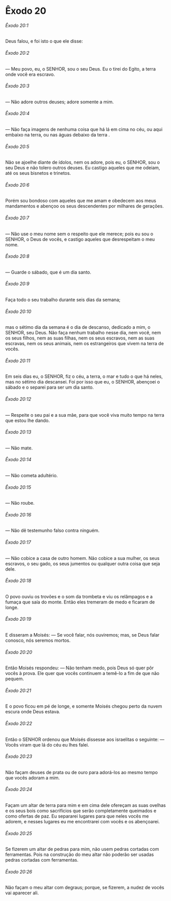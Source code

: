 # Êxodo 20

###### Êxodo 20:1

Deus falou, e foi isto o que ele disse:

###### Êxodo 20:2

— Meu povo, eu, o SENHOR, sou o seu Deus. Eu o tirei do Egito, a terra onde você era escravo.

###### Êxodo 20:3

— Não adore outros deuses; adore somente a mim.

###### Êxodo 20:4

— Não faça imagens de nenhuma coisa que há lá em cima no céu, ou aqui embaixo na terra, ou nas águas debaixo da terra .

###### Êxodo 20:5

Não se ajoelhe diante de ídolos, nem os adore, pois eu, o SENHOR, sou o seu Deus e não tolero outros deuses. Eu castigo aqueles que me odeiam, até os seus bisnetos e trinetos.

###### Êxodo 20:6

Porém sou bondoso com aqueles que me amam e obedecem aos meus mandamentos e abençoo os seus descendentes por milhares de gerações.

###### Êxodo 20:7

— Não use o meu nome sem o respeito que ele merece; pois eu sou o SENHOR, o Deus de vocês, e castigo aqueles que desrespeitam o meu nome.

###### Êxodo 20:8

— Guarde o sábado, que é um dia santo.

###### Êxodo 20:9

Faça todo o seu trabalho durante seis dias da semana;

###### Êxodo 20:10

mas o sétimo dia da semana é o dia de descanso, dedicado a mim, o SENHOR, seu Deus. Não faça nenhum trabalho nesse dia, nem você, nem os seus filhos, nem as suas filhas, nem os seus escravos, nem as suas escravas, nem os seus animais, nem os estrangeiros que vivem na terra de vocês.

###### Êxodo 20:11

Em seis dias eu, o SENHOR, fiz o céu, a terra, o mar e tudo o que há neles, mas no sétimo dia descansei. Foi por isso que eu, o SENHOR, abençoei o sábado e o separei para ser um dia santo.

###### Êxodo 20:12

— Respeite o seu pai e a sua mãe, para que você viva muito tempo na terra que estou lhe dando.

###### Êxodo 20:13

— Não mate.

###### Êxodo 20:14

— Não cometa adultério.

###### Êxodo 20:15

— Não roube.

###### Êxodo 20:16

— Não dê testemunho falso contra ninguém.

###### Êxodo 20:17

— Não cobice a casa de outro homem. Não cobice a sua mulher, os seus escravos, o seu gado, os seus jumentos ou qualquer outra coisa que seja dele.

###### Êxodo 20:18

O povo ouviu os trovões e o som da trombeta e viu os relâmpagos e a fumaça que saía do monte. Então eles tremeram de medo e ficaram de longe.

###### Êxodo 20:19

E disseram a Moisés: — Se você falar, nós ouviremos; mas, se Deus falar conosco, nós seremos mortos.

###### Êxodo 20:20

Então Moisés respondeu: — Não tenham medo, pois Deus só quer pôr vocês à prova. Ele quer que vocês continuem a temê-lo a fim de que não pequem.

###### Êxodo 20:21

E o povo ficou em pé de longe, e somente Moisés chegou perto da nuvem escura onde Deus estava.

###### Êxodo 20:22

Então o SENHOR ordenou que Moisés dissesse aos israelitas o seguinte: — Vocês viram que lá do céu eu lhes falei.

###### Êxodo 20:23

Não façam deuses de prata ou de ouro para adorá-los ao mesmo tempo que vocês adoram a mim.

###### Êxodo 20:24

Façam um altar de terra para mim e em cima dele ofereçam as suas ovelhas e os seus bois como sacrifícios que serão completamente queimados e como ofertas de paz. Eu separarei lugares para que neles vocês me adorem, e nesses lugares eu me encontrarei com vocês e os abençoarei.

###### Êxodo 20:25

Se fizerem um altar de pedras para mim, não usem pedras cortadas com ferramentas. Pois na construção do meu altar não poderão ser usadas pedras cortadas com ferramentas.

###### Êxodo 20:26

Não façam o meu altar com degraus; porque, se fizerem, a nudez de vocês vai aparecer ali.

